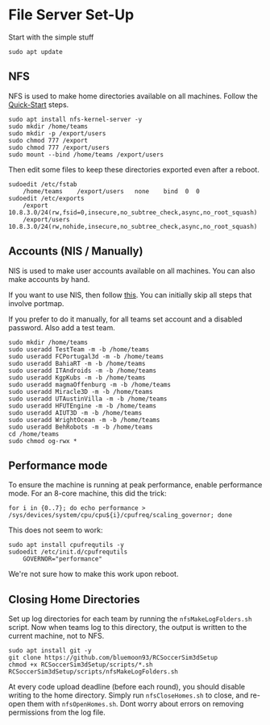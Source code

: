 # File Server Set-Up

Start with the simple stuff

    sudo apt update

## NFS

NFS is used to make home directories available on all machines. Follow the [Quick-Start](https://help.ubuntu.com/community/SettingUpNFSHowTo) steps.

	sudo apt install nfs-kernel-server -y
	sudo mkdir /home/teams
	sudo mkdir -p /export/users
	sudo chmod 777 /export
	sudo chmod 777 /export/users
	sudo mount --bind /home/teams /export/users

Then edit some files to keep these directories exported even after a reboot.

	sudoedit /etc/fstab
		/home/teams    /export/users   none    bind  0  0
	sudoedit /etc/exports
		/export       10.8.3.0/24(rw,fsid=0,insecure,no_subtree_check,async,no_root_squash)
		/export/users 10.8.3.0/24(rw,nohide,insecure,no_subtree_check,async,no_root_squash)

## Accounts (NIS / Manually)

NIS is used to make user accounts available on all machines. You can also make accounts by hand.

If you want to use NIS, then follow [this](https://help.ubuntu.com/community/SettingUpNISHowTo). You can initially skip all steps that involve portmap.

If you prefer to do it manually, for all teams set account and a disabled password. Also add a test team.

	sudo mkdir /home/teams
	sudo useradd TestTeam -m -b /home/teams
	sudo useradd FCPortugal3d -m -b /home/teams
	sudo useradd BahiaRT -m -b /home/teams
	sudo useradd ITAndroids -m -b /home/teams
	sudo useradd KgpKubs -m -b /home/teams
	sudo useradd magmaOffenburg -m -b /home/teams
	sudo useradd Miracle3D -m -b /home/teams
	sudo useradd UTAustinVilla -m -b /home/teams
	sudo useradd HFUTEngine -m -b /home/teams
	sudo useradd AIUT3D -m -b /home/teams
	sudo useradd WrightOcean -m -b /home/teams
	sudo useradd BehRobots -m -b /home/teams
	cd /home/teams
	sudo chmod og-rwx *

## Performance mode

To ensure the machine is running at peak performance, enable performance mode. For an 8-core machine, this did the trick:

    for i in {0..7}; do echo performance > /sys/devices/system/cpu/cpu${i}/cpufreq/scaling_governor; done

This does not seem to work:

	sudo apt install cpufrequtils -y
	sudoedit /etc/init.d/cpufrequtils
		GOVERNOR="performance"

We're not sure how to make this work upon reboot.

## Closing Home Directories

Set up log directories for each team by running the `nfsMakeLogFolders.sh` script. Now when teams log to this directory, the output is written to the current machine, not to NFS.

    sudo apt install git -y
    git clone https://github.com/bluemoon93/RCSoccerSim3dSetup
    chmod +x RCSoccerSim3dSetup/scripts/*.sh 
    RCSoccerSim3dSetup/scripts/nfsMakeLogFolders.sh

At every code upload deadline (before each round), you should disable writing to the home directory. Simply run `nfsCloseHomes.sh` to close, and re-open them with `nfsOpenHomes.sh`. Dont worry about errors on removing permissions from the log file.
